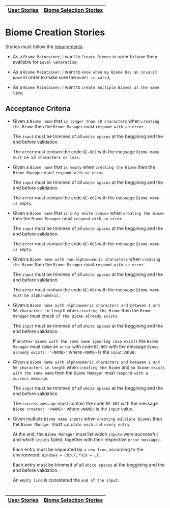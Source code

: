 | [User Stories](../README.md) | [Biome Selection Stories](selection.md) |
| ---------------------------- | --------------------------------------- |

# Biome Creation Stories

Stories must follow the [requirements](../../requirements/definitions/biome_definition.md).

- As a `Biome Maintainer`, I want to `Create Biomes` in order to have them available for `Level Generation`;

- As a `Biome Maintainer`, I want to `know when my Biome has an invalid name` in order to make sure the `model is valid`;

- As a `Biome Maintainer`, I want to `create multiple Biomes at the same time`;

## Acceptance Criteria

- Given a `Biome name` that `is longer than 50 characters` when `creating the Biome` then the `Biome Manager` must `respond with an error`.

  The `input` must be trimmed of all `white spaces` at the beggining and the end before validation.

  The `error` must contain the code `BE-001` with the message `Biome name must be 50 characters or less`.

- Given a `Biome name` that `is empty` when `creating the Biome` then the `Biome Manager` must `respond with an error`.

  The `input` must be trimmed of all `white spaces` at the beggining and the end before validation.

  The `error` must contain the code `BE-002` with the message `Biome name is empty`.

- Given a `Biome name` that `is only white spaces` when `creating the Biome` then the `Biome Manager` must `respond with an error`.

  The `input` must be trimmed of all `white spaces` at the beggining and the end before validation.

  The `error` must contain the code `BE-003` with the message `Biome name is empty`.

- Given a `Biome name with non-alphanumeric characters` when `creating the Biome` then the `Biome Manager` must `respond with an error`.

  The `input` must be trimmed of all `white spaces` at the beggining and the end before validation.

  The `error` must contain the code `BE-004` with the message `Biome name must be alphanumeric`.

- Given a `Biome name with alphanumeric characters and between 1 and 50 characters in length` when `creating the Biome` then the `Biome Manager` must check `if the Biome already exists`.

  The `input` must be trimmed of all `white spaces` at the beggining and the end before validation.

  If `another Biome with the same name ignoring case exists` the `Biome Manager` must raise an `error` with code `BE-005` with the message `Biome already exists: '<NAME>'` where `<NAME>` is the `input` value.

- Given a `Biome name with alphanumeric characters and between 1 and 50 characters in length` when `creating the Biome` and `no Biome exists with the same name` then the `Biome Manager` must `respond with a success message`.

  The `input` must be trimmed of all `white spaces` at the beggining and the end before validation.

  The `success message` must contain the code `BS-001` with the message `Biome created: '<NAME>'` where `<NAME>` is the `input` value.

- Given multiple `Biome name inputs` when `creating multiple Biomes` then the `Biome Manager` must `validate each and every entry`.

  At the end, the `Biome Manager` must list which `inputs` were successful and which `inputs` failed, together with their respective `error messages`.

  Each entry must be separated by `a new line`, according to the environment: `Windows = CR/LF`, `*nix = LF`.

  Each entry must be trimmed of all `white spaces` at the beggining and the end before validation.

  An `empty line` is considered the `end of the input`.

#

| [User Stories](../README.md) | [Biome Selection Stories](selection.md) |
| ---------------------------- | --------------------------------------- |

